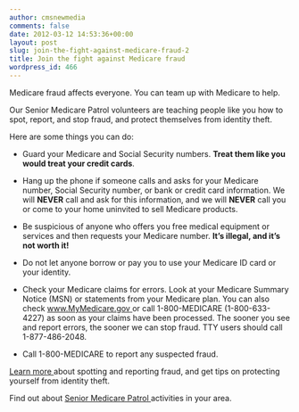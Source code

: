 ```yaml
---
author: cmsnewmedia
comments: false
date: 2012-03-12 14:53:36+00:00
layout: post
slug: join-the-fight-against-medicare-fraud-2
title: Join the fight against Medicare fraud
wordpress_id: 466
---
```


Medicare fraud affects everyone. You can team up with Medicare to help.

Our Senior Medicare Patrol volunteers are teaching people like you how to spot, report, and stop fraud, and protect themselves from identity theft.

Here are some things you can do:



	
  * Guard your Medicare and Social Security numbers. **Treat them like you would treat your credit cards**.

	
  * Hang up the phone if someone calls and asks for your Medicare number, Social Security number, or bank or credit card information. We will **NEVER** call and ask for this information, and we will **NEVER** call you or come to your home uninvited to sell Medicare products.

	
  * Be suspicious of anyone who offers you free medical equipment or services and then requests your Medicare number. **It’s illegal, and it’s not worth it!**

	
  * Do not let anyone borrow or pay you to use your Medicare ID card or your identity.

	
  * Check your Medicare claims for errors. Look at your Medicare Summary Notice (MSN) or statements from your Medicare plan. You can also check [www.MyMedicare.gov ](http://www.mymedicare.gov/)or call 1-800-MEDICARE (1-800-633-4227) as soon as your claims have been processed. The sooner you see and report errors, the sooner we can stop fraud. TTY users should call 1-877-486-2048.

	
  * Call 1-800-MEDICARE to report any suspected fraud.


[Learn more ](http://www.stopmedicarefraud.gov/)about spotting and reporting fraud, and get tips on protecting yourself from identity theft.

Find out about [Senior Medicare Patrol ](http://www.smpresource.org/)activities in your area.
